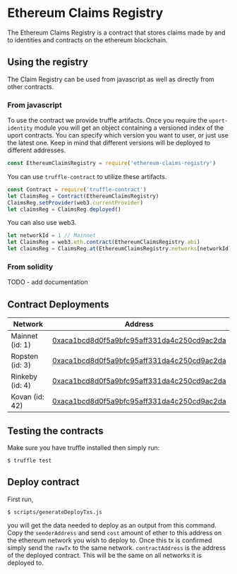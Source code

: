 # Ethereum Claims Registry
The Ethereum Claims Registry is a contract that stores claims made by and to identities and contracts on the ethereum blockchain.

## Using the registry
The Claim Registry can be used from javascript as well as directly from other contracts.

### From javascript
To use the contract we provide truffle artifacts. Once you require the `uport-identity` module you will get an object containing a versioned index of the uport contracts. You can specify which version you want to user, or just use the latest one. Keep in mind that different versions will be deployed to different addresses.
```javascript
const EthereumClaimsRegistry = require('ethereum-claims-registry')
```

 You can use `truffle-contract` to utilize these artifacts.
```javascript
const Contract = require('truffle-contract')
let ClaimsReg = Contract(EthereumClaimsRegistry)
ClaimsReg.setProvider(web3.currentProvider)
let claimsReg = ClaimsReg.deployed()
```
You can also use web3.
```javascript
let networkId = 1 // Mainnet
let ClaimsReg = web3.eth.contract(EthereumClaimsRegistry.abi)
let claimsReg = ClaimsReg.at(EthereumClaimsRegistry.networks[networkId].address)
```

### From solidity
TODO - add documentation


## Contract Deployments
|Network|Address|
| --|--|
|Mainnet (id: 1)|[0xaca1bcd8d0f5a9bfc95aff331da4c250cd9ac2da](https://etherscan.io/address/0xaca1bcd8d0f5a9bfc95aff331da4c250cd9ac2da)|
|Ropsten (id: 3)|[0xaca1bcd8d0f5a9bfc95aff331da4c250cd9ac2da](https://ropsten.etherscan.io/address/0xaca1bcd8d0f5a9bfc95aff331da4c250cd9ac2da)|
|Rinkeby (id: 4)|[0xaca1bcd8d0f5a9bfc95aff331da4c250cd9ac2da](https://rinkeby.etherscan.io/address/0xaca1bcd8d0f5a9bfc95aff331da4c250cd9ac2da)|
|Kovan (id: 42)|[0xaca1bcd8d0f5a9bfc95aff331da4c250cd9ac2da](https://kovan.etherscan.io/address/0xaca1bcd8d0f5a9bfc95aff331da4c250cd9ac2da)|


## Testing the contracts

Make sure you have truffle installed then simply run:
```
$ truffle test
```

## Deploy contract
First run,
```
$ scripts/generateDeployTxs.js
```
you will get the data needed to deploy as an output from this command. Copy the `senderAddress` and send `cost` amount of ether to this address on the ethereum network you wish to deploy to. Once this tx is confirmed simply send the `rawTx` to the same network. `contractAddress` is the address of the deployed contract. This will be the same on all networks it is deployed to.
